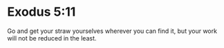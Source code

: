 # Exodus 5:11

Go and get your straw yourselves wherever you can find it, but your work will not be reduced in the least.
